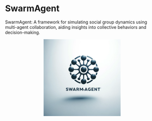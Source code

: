 # SwarmAgent
SwarmAgent: A framework for simulating social group dynamics using multi-agent collaboration, aiding insights into collective behaviors and decision-making.


<p align="center">
  <img src="LOGO.png" alt="SWARM AGENT" width="50%">
</p>
